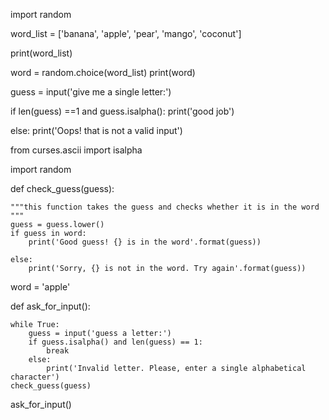 <!-- # Hangman
Hangman is a classic game in which a player thinks of a word and the other player tries to guess that word within a certain amount of attempts.

This is an implementation of the Hangman game, where the computer thinks of a word and the user tries to guess it. 
 -->
<!-- Milestone 1 -->

<!-----Code ------ -->
import random

word_list = ['banana', 'apple', 'pear', 'mango', 'coconut']

print(word_list)

word = random.choice(word_list)
print(word)

guess = input('give me a single letter:')

if len(guess) ==1 and guess.isalpha():
    print('good job')

else:
    print('Oops! that is not a valid input')





<!-- Milestone 2 -->

<!--------Code--->

from curses.ascii import isalpha

import random


def check_guess(guess):

    """this function takes the guess and checks whether it is in the word """
    guess = guess.lower()
    if guess in word:
        print('Good guess! {} is in the word'.format(guess))

    else:
        print('Sorry, {} is not in the word. Try again'.format(guess))

word = 'apple'

def ask_for_input():
    
    while True:
        guess = input('guess a letter:') 
        if guess.isalpha() and len(guess) == 1:
            break
        else:
            print('Invalid letter. Please, enter a single alphabetical character')
    check_guess(guess)

ask_for_input()



<!---Comments for both Milestones 1 and 2. Good revision of the basics, loops and functions. Interesting and straight fowrward example-->



